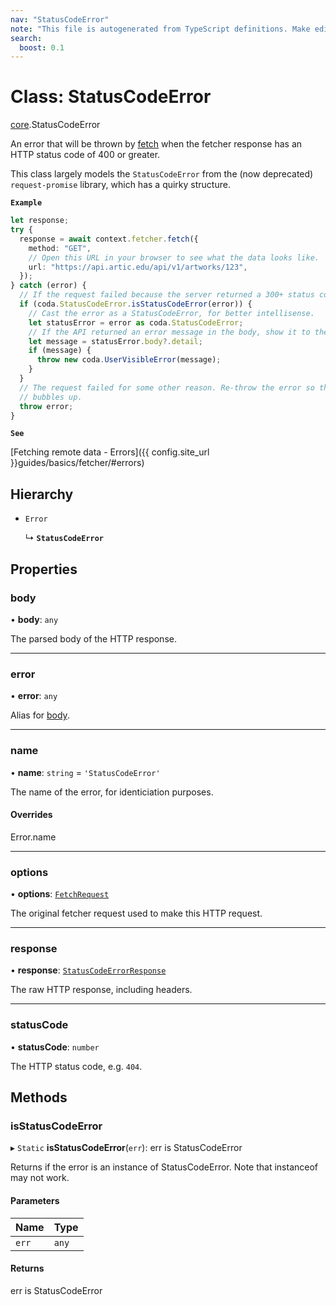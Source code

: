 ```yaml
---
nav: "StatusCodeError"
note: "This file is autogenerated from TypeScript definitions. Make edits to the comments in the TypeScript file and then run `make docs` to regenerate this file."
search:
  boost: 0.1
---
```

# Class: StatusCodeError

[core](../modules/core.md).StatusCodeError

An error that will be thrown by [fetch](../interfaces/core.Fetcher.md#fetch) when the fetcher response has an
HTTP status code of 400 or greater.

This class largely models the `StatusCodeError` from the (now deprecated) `request-promise` library,
which has a quirky structure.

**`Example`**

```ts
let response;
try {
  response = await context.fetcher.fetch({
    method: "GET",
    // Open this URL in your browser to see what the data looks like.
    url: "https://api.artic.edu/api/v1/artworks/123",
  });
} catch (error) {
  // If the request failed because the server returned a 300+ status code.
  if (coda.StatusCodeError.isStatusCodeError(error)) {
    // Cast the error as a StatusCodeError, for better intellisense.
    let statusError = error as coda.StatusCodeError;
    // If the API returned an error message in the body, show it to the user.
    let message = statusError.body?.detail;
    if (message) {
      throw new coda.UserVisibleError(message);
    }
  }
  // The request failed for some other reason. Re-throw the error so that it
  // bubbles up.
  throw error;
}
```

**`See`**

[Fetching remote data - Errors]({{ config.site_url }}guides/basics/fetcher/#errors)

## Hierarchy

- `Error`

  ↳ **`StatusCodeError`**

## Properties

### body

• **body**: `any`

The parsed body of the HTTP response.

___

### error

• **error**: `any`

Alias for [body](core.StatusCodeError.md#body).

___

### name

• **name**: `string` = `'StatusCodeError'`

The name of the error, for identiciation purposes.

#### Overrides

Error.name

___

### options

• **options**: [`FetchRequest`](../interfaces/core.FetchRequest.md)

The original fetcher request used to make this HTTP request.

___

### response

• **response**: [`StatusCodeErrorResponse`](../interfaces/core.StatusCodeErrorResponse.md)

The raw HTTP response, including headers.

___

### statusCode

• **statusCode**: `number`

The HTTP status code, e.g. `404`.

## Methods

### isStatusCodeError

▸ `Static` **isStatusCodeError**(`err`): err is StatusCodeError

Returns if the error is an instance of StatusCodeError. Note that instanceof may not work.

#### Parameters

| Name | Type |
| :------ | :------ |
| `err` | `any` |

#### Returns

err is StatusCodeError
